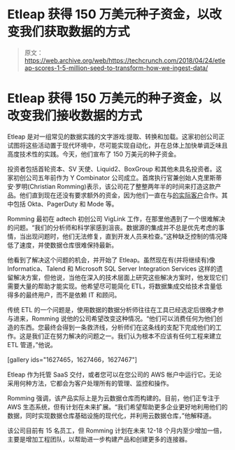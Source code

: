 # Etleap 获得 150 万美元种子资金，以改变我们获取数据的方式 

> 原文：<https://web.archive.org/web/https://techcrunch.com/2018/04/24/etleap-scores-1-5-million-seed-to-transform-how-we-ingest-data/>

# Etleap 获得 150 万美元的种子资金，以改变我们接收数据的方式

Etleap 是对一组常见的数据实践的文字游戏:提取、转换和加载。这家初创公司正试图将这些活动置于现代环境中，尽可能实现自动化，并在总体上加快单调乏味且高度技术性的实践。今天，他们宣布了 150 万美元的种子资金。

投资者包括首轮资本、SV 天使、Liquid2、BoxGroup 和其他未具名投资者。这家初创公司五年前作为 Y Combinator 公司成立。首席执行官兼创始人克里斯蒂安·罗明(Christian Romming)表示，该公司花了整整两年半的时间来打造这款产品。他们直到现在还没有要求额外的资金，因为他们一直在与[的实际客户](https://web.archive.org/web/20221025222313/https://etleap.com/customers/)合作。其中包括 Okta、PagerDuty 和 Mode 等。

Romming 最初在 adtech 初创公司 VigLink 工作，在那里他遇到了一个很难解决的问题。“我们的分析师和科学家感到沮丧。数据源的集成并不总是优先考虑的事情，当出现问题时，他们无法修复，直到开发人员来检查。”这种缺乏控制的情况降低了速度，并使数据仓库很难保持最新。

他看到了解决这个问题的机会，并开始了 Etleap。虽然现在有(并将继续有)像 Informatica、Talend 和 Microsoft SQL Server Integration Services 这样的遗留解决方案，但他说，当他在深入的技术层面上研究这些解决方案时，他发现它们需要大量的帮助才能实现。他希望尽可能简化 ETL，将数据集成交给技术含量低得多的最终用户，而不是依赖 IT 和顾问。

传统 ETL 的一个问题是，使用数据的数据分析师往往在工具已经选定后很晚才参与进来，Romming 说他的公司希望改变这种情况。“他们可以消费任何为他们创造的东西。您最终会得到一条救济线，分析师们在这条线的支配下完成他们的工作。这是我们正在努力解决的问题之一。我们认为根本不应该有任何工程来建立 ETL 管道，”他说。

[gallery ids="1627465，1627466，1627467"]

Etleap 作为托管 SaaS 交付，或者您可以在您公司的 AWS 帐户中运行它。无论采用何种方法，它都会为客户处理所有的管理、监控和操作。

Romming 强调，该产品实际上是为云数据仓库而构建的。目前，他们正专注于 AWS 生态系统，但有计划在未来扩展。“我们希望帮助更多企业更好地利用他们的数据，同时实现数据仓库基础设施的现代化，并利用云数据仓库，”他解释道。

该公司目前有 15 名员工，但 Romming 计划在未来 12-18 个月内至少增加一倍，主要是增加工程团队，以帮助进一步构建产品和创建更多的连接器。